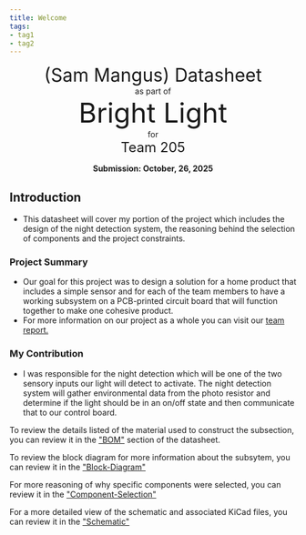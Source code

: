```yaml
---
title: Welcome
tags:
- tag1
- tag2
---
```

<center>
<font size= "6">(Sam Mangus) Datasheet</font><br>
as part of<br>
<font size= "8"> Bright Light</font><br>
for<br>
<font size= "5"> Team 205 </font><br>

**Submission: October, 26, 2025**
</center>

## Introduction

* This datasheet will cover my portion of the project which includes the design of the night detection system, the reasoning behind the selection of components and the project constraints.

### Project Summary

* Our goal for this project was to design a solution for a home product that includes a simple sensor and for each of the team members to have a working subsystem on a PCB-printed circuit board that will function together to make one cohesive product.
* For more information on our project as a whole you can visit our [team report.](https://egr304-team-205-2025-f.github.io/EGR304-2025-F-205.github.io/)


### My Contribution

* I was responsible for the night detection which will be one of the two sensory inputs our light will detect to activate. The night detection system will gather environmental data from the photo resistor and determine if the light should be in an on/off state and then communicate that to our control board. 

To review the details listed of the material used to construct the subsection, you can review it in the ["BOM"](https://embedded-systems-design.github.io/EGR304DataSheetTemplate/03-BOM/BOM/) section of the datasheet.

To review the block diagram for more information about the subsytem, you can review it in the ["Block-Diagram"](https://sammangus.github.io/01-Block-Diagram/Block-Diagram/)

For more reasoning of why specific components were selected, you can review it in the ["Component-Selection"](https://sammangus.github.io/02-Component-Selection/Component-Selection/)

For a more detailed view of the schematic and associated KiCad files, you can review it in the ["Schematic"](https://sammangus.github.io/04-Schematic/schematic/)